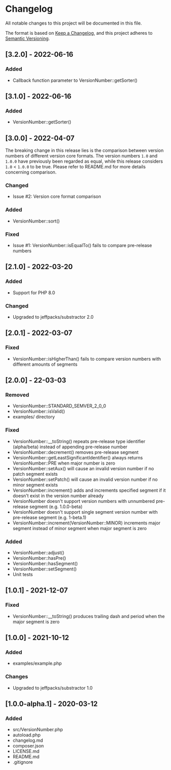 # Changelog
All notable changes to this project will be documented in this file.

The format is based on [Keep a Changelog](https://keepachangelog.com/en/1.0.0/),
and this project adheres to [Semantic Versioning](https://semver.org/spec/v2.0.0.html).

## [3.2.0] - 2022-06-16

### Added
- Callback function parameter to VersionNumber::getSorter()

## [3.1.0] - 2022-06-16

### Added
- VersionNumber::getSorter()

## [3.0.0] - 2022-04-07
The breaking change in this release lies is the comparison between version numbers of different version core formats. The version numbers `1.0` and `1.0.0` have previously been regarded as equal, while this release considers `1.0` < `1.0.0` to be true. Please refer to README.md for more details concerning comparison.

### Changed
- Issue #2: Version core format comparison

### Added
- VersionNumber::sort()

### Fixed
- Issue #1: VersionNumber::isEqualTo() fails to compare pre-release numbers

## [2.1.0] - 2022-03-20

### Added
- Support for PHP 8.0

### Changed
- Upgraded to jeffpacks/substractor 2.0

## [2.0.1] - 2022-03-07

### Fixed
- VersionNumber::isHigherThan() fails to compare version numbers with different amounts of segments

## [2.0.0] - 22-03-03

### Removed
- VersionNumber::STANDARD_SEMVER_2_0_0
- VersionNumber::isValid()
- examples/ directory

### Fixed
- VersionNumber::__toString() repeats pre-release type identifier (alpha/beta) instead of appending pre-release number
- VersionNumber::decrement() removes pre-release segment
- VersionNumber::getLeastSignificantIdentifier() always returns VersionNumber::PRE when major number is zero
- VersionNumber::setAux() will cause an invalid version number if no patch segment exists
- VersionNumber::setPatch() will cause an invalid version number if no minor segment exists
- VersionNumber::increment() adds and increments specified segment if it doesn't exist in the version number already
- VersionNumber doesn't support version numbers with unnumbered pre-release segment (e.g. 1.0.0-beta)
- VersionNumber doesn't support single segment version number with pre-release segment (e.g. 1-beta.1)
- VersionNumber::increment(VersionNumber::MINOR) increments major segment instead of minor segment when major segment is zero

### Added
- VersionNumber::adjust()
- VersionNumber::hasPre()
- VersionNumber::hasSegment()
- VersionNumber::setSegment()
- Unit tests

## [1.0.1] - 2021-12-07

### Fixed
- VersionNumber::__toString() produces trailing dash and period when the major segment is zero

## [1.0.0] - 2021-10-12

### Added
- examples/example.php

### Changes
- Upgraded to jeffpacks/substractor 1.0

## [1.0.0-alpha.1] - 2020-03-12

### Added
- src/VersionNumber.php
- autoload.php
- changelog.md
- composer.json
- LICENSE.md
- README.md
- .gitignore